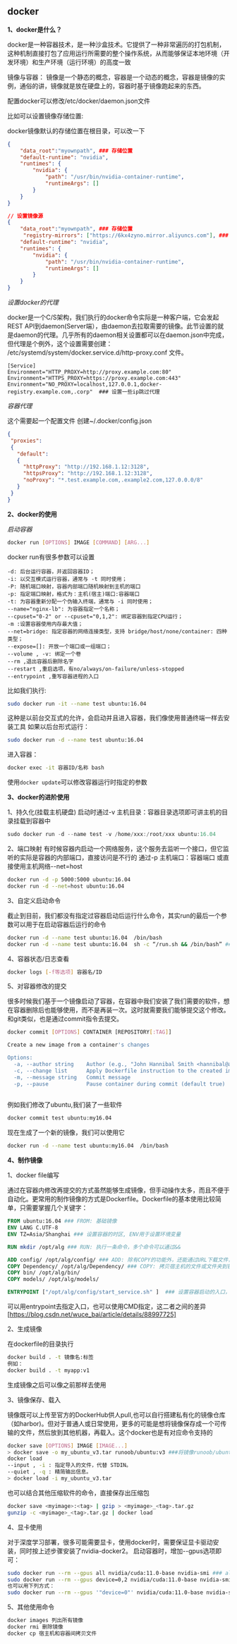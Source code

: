 ## docker

**1、docker是什么？**

docker是一种容器技术，是一种沙盒技术。它提供了一种非常遍历的打包机制，这种机制直接打包了应用运行所需要的整个操作系统，从而能够保证本地环境（开发环境）和生产环境（运行环境）的高度一致

镜像与容器：
镜像是一个静态的概念，容器是一个动态的概念，容器是镜像的实例，通俗的讲，镜像就是放在硬盘上的，容器时基于镜像跑起来的东西。

配置docker可以修改/etc/docker/daemon.json文件

比如可以设置镜像存储位置:

docker镜像默认的存储位置在根目录，可以改一下
```json
{
    "data_root":"myownpath", ### 存储位置
    "default-runtime": "nvidia",
    "runtimes": {
        "nvidia": {
            "path": "/usr/bin/nvidia-container-runtime",
            "runtimeArgs": []
        }
    }
}

// 设置镜像源
{
    "data_root":"myownpath", ### 存储位置
     "registry-mirrors": ["https://6kx4zyno.mirror.aliyuncs.com"], ### 镜像源，可以设置多个
    "default-runtime": "nvidia",
    "runtimes": {
        "nvidia": {
            "path": "/usr/bin/nvidia-container-runtime",
            "runtimeArgs": []
        }
    }
}
```

*设置docker的代理*

docker是一个C/S架构，我们执行的docker命令实际是一种客户端，它会发起REST API到daemon(Server端），由daemon去拉取需要的镜像。此节设置的就是daemon的代理。几乎所有的daemon相关设置都可以在daemon.json中完成，但代理是个例外，这个设置需要创建：
/etc/systemd/system/docker.service.d/http-proxy.conf 文件。

```
[Service]
Environment="HTTP_PROXY=http://proxy.example.com:80"
Environment="HTTPS_PROXY=https://proxy.example.com:443"
Environment="NO_PROXY=localhost,127.0.0.1,docker-registry.example.com,.corp"  ### 设置一些ip跳过代理
```

*容器代理*

这个需要起一个配置文件
创建~/.docker/config.json

```json
{
 "proxies":
 {
   "default":
   {
     "httpProxy": "http://192.168.1.12:3128",
     "httpsProxy": "http://192.168.1.12:3128",
     "noProxy": "*.test.example.com,.example2.com,127.0.0.0/8"
   }
 }
}
```

**2、docker的使用**

*启动容器*

```bash
docker run [OPTIONS] IMAGE [COMMAND] [ARG...]
```
docker run有很多参数可以设置

```
-d: 后台运行容器，并返回容器ID；
-i: 以交互模式运行容器，通常与 -t 同时使用；
-P: 随机端口映射，容器内部端口随机映射到主机的端口
-p: 指定端口映射，格式为：主机(宿主)端口:容器端口
-t: 为容器重新分配一个伪输入终端，通常与 -i 同时使用；
--name="nginx-lb": 为容器指定一个名称；
--cpuset="0-2" or --cpuset="0,1,2": 绑定容器到指定CPU运行；
-m :设置容器使用内存最大值；
--net=bridge: 指定容器的网络连接类型，支持 bridge/host/none/container: 四种类型；
--expose=[]: 开放一个端口或一组端口；
--volume , -v: 绑定一个卷
--rm ,退出容器后删除名字 
--restart ,重启选项，有no/always/on-failure/unless-stopped
--entrypoint ,重写容器进程的入口
```

比如我们执行:

```bash
sudo docker run -it --name test ubuntu:16.04
```
这种是以前台交互式的允许，会启动并且进入容器，我们像使用普通终端一样去安装工具
如果以后台形式运行：

```bash
sudo docker run -d --name test ubuntu:16.04
```
进入容器：

```bash
docker exec -it 容器ID/名称 bash
```

使用`docker update`可以修改容器运行时指定的参数

**3、docker的进阶使用**

1、持久化(挂载主机硬盘)
启动时通过-v 主机目录：容器目录选项即可讲主机的目录挂载到容器中

```go
sudo docker run -d --name test -v /home/xxx:/root/xxx ubuntu:16.04
```

2、端口映射
有时候容器内启动一个网络服务，这个服务去监听一个接口，但它监听的实际是容器的内部端口，直接访问是不行的
通过-p 主机端口：容器端口 或直接使用主机网络--net=host

```bash
docker run -d -p 5000:5000 ubuntu:16.04 
docker run -d --net=host ubuntu:16.04 
```

3、自定义启动命令

截止到目前，我们都没有指定过容器启动后运行什么命令，其实run的最后一个参数可以用于在启动容器后运行的命令

```bash
docker run -d --name test ubuntu:16.04  /bin/bash
docker run -d --name test ubuntu:16.04  sh -c “/run.sh && /bin/bash” ### 多条命令拼接
```

4、容器状态/日志查看

```bash
docker logs [-f等选项] 容器名/ID
```

5、对容器修改的提交

很多时候我们基于一个镜像启动了容器，在容器中我们安装了我们需要的软件，想在容器删除后也能够使用，而不是再装一次。这时就需要我们能够提交这个修改。和git类似，也是通过commit指令去提交。
```bash
docker commit [OPTIONS] CONTAINER [REPOSITORY[:TAG]]

Create a new image from a container's changes

Options:
  -a, --author string    Author (e.g., "John Hannibal Smith <hannibal@a-team.com>")
  -c, --change list      Apply Dockerfile instruction to the created image
  -m, --message string   Commit message
  -p, --pause            Pause container during commit (default true)
  
```

例如我们修改了ubuntu,我们装了一些软件

```bash
docker commit test ubuntu:my16.04
```

现在生成了一个新的镜像，我们可以使用它

```bash
docker run -d --name test ubuntu:my16.04  /bin/bash
```

**4、制作镜像**

1、docker file编写

通过在容器内修改再提交的方式虽然能够生成镜像，但手动操作太多，而且不便于自动化。更常用的制作镜像的方式是Dockerfile。Dockerfile的基本使用比较简单，只需要掌握几个关键字：

```Dockerfile
FROM ubuntu:16.04 ### FROM: 基础镜像
ENV LANG C.UTF-8 
ENV TZ=Asia/Shanghai ### 设置容器的时区, ENV用于设置环境变量

RUN mkdir /opt/alg ### RUN: 执行一条命令，多个命令可以通过&&

ADD config/ /opt/alg/config/ ### ADD: 除有COPY的功能外，还能通过URL下载文件，并且会自动解压缩
COPY Dependency/ /opt/alg/Dependency/ ### COPY: 拷贝宿主机的文件或文件夹到镜像
COPY bin/ /opt/alg/bin/
COPY models/ /opt/alg/models/

ENTRYPOINT ["/opt/alg/config/start_service.sh" ]  ### 设置容器启动的入口，类似于main函数，在docker run中可以通过 --entrypoint=XXX 覆盖，如果有这个，那么docker run时设置的command就会被当作它的参数

```

可以用entrypoint去指定入口，也可以使用CMD指定，这二者之间的差异
[https://blog.csdn.net/wuce_bai/article/details/88997725]

2、生成镜像

在dockerfile的目录执行

```bash
docker build . -t 镜像名:标签
例如：
docker build . -t myapp:v1
```

生成镜像之后可以像之前那样去使用

3、镜像保存、载入

镜像既可以上传至官方的DockerHub供人pull,也可以自行搭建私有化的镜像仓库（如harbor)。但对于普通人或日常使用，更多的可能是想将镜像保存成一个可传输的文件，然后放到其他机器，再载入。这个docker也是有对应命令支持的

```bash
docker save [OPTIONS] IMAGE [IMAGE...]
> docker save -o my_ubuntu_v3.tar runoob/ubuntu:v3 ###将镜像runoob/ubuntu:v3 保存成my_ubuntu_v3.tar
docker load
--input , -i : 指定导入的文件，代替 STDIN。
--quiet , -q : 精简输出信息。
> docker load -i my_ubuntu_v3.tar
```

也可以结合其他压缩软件的命令，直接保存出压缩包

```bash
docker save <myimage>:<tag> | gzip > <myimage>_<tag>.tar.gz
gunzip -c <myimage>_<tag>.tar.gz | docker load
```

4、显卡使用

对于深度学习部署，很多可能需要显卡，使用docker时，需要保证显卡驱动安装，同时按上述步骤安装了nvidia-docker2。
启动容器时，增加--gpus选项即可：

```bash
sudo docker run --rm --gpus all nvidia/cuda:11.0-base nvidia-smi ### all: 所有显卡都可用
sudo docker run --rm --gpus device=0,2 nvidia/cuda:11.0-base nvidia-smi ### 0,2 卡可用
也可以用下列方式：
sudo docker run --rm --gpus '"device=0"' nvidia/cuda:11.0-base nvidia-smi ### 0卡可用
```

5、其他使用命令

```bash
docker images 列出所有镜像
docker rmi 删除镜像
docker cp 宿主机和容器间拷贝文件
```